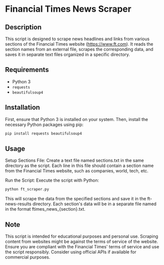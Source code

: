 # Financial Times News Scraper

## Description
This script is designed to scrape news headlines and links from various sections of the Financial Times website (https://www.ft.com). It reads the section names from an external file, scrapes the corresponding data, and saves it in separate text files organized in a specific directory.

## Requirements
- Python 3
- `requests`
- `beautifulsoup4`

## Installation
First, ensure that Python 3 is installed on your system. Then, install the necessary Python packages using pip:

```bash
pip install requests beautifulsoup4
```

## Usage
Setup Sections File: Create a text file named sections.txt in the same directory as the script. Each line in this file should contain a section name from the Financial Times website, such as companies, world, tech, etc.

Run the Script: Execute the script with Python:
```bash
python ft_scraper.py
```

This will scrape the data from the specified sections and save it in the ft-news-results directory. Each section's data will be in a separate file named in the format ftimes_news_{section}.txt.

## Note
This script is intended for educational purposes and personal use. Scraping content from websites might be against the terms of service of the website. Ensure you are compliant with the Financial Times' terms of service and use the script responsibly. Consider using official APIs if available for commercial purposes.

